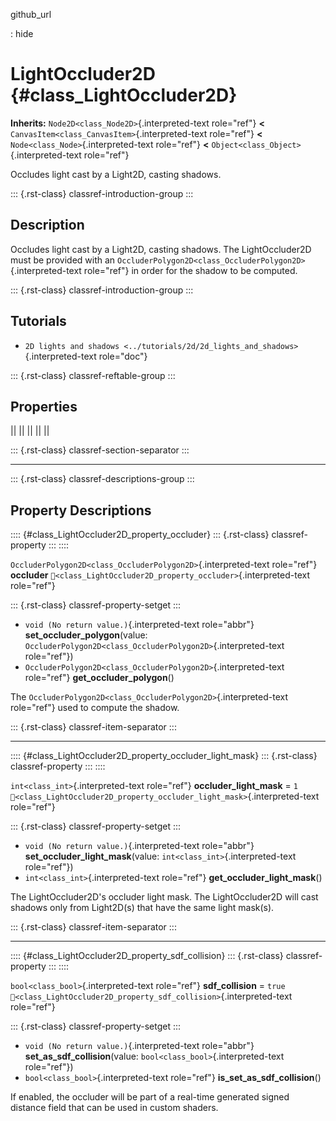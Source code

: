 github_url

:   hide

# LightOccluder2D {#class_LightOccluder2D}

**Inherits:** `Node2D<class_Node2D>`{.interpreted-text role="ref"}
**\<** `CanvasItem<class_CanvasItem>`{.interpreted-text role="ref"}
**\<** `Node<class_Node>`{.interpreted-text role="ref"} **\<**
`Object<class_Object>`{.interpreted-text role="ref"}

Occludes light cast by a Light2D, casting shadows.

::: {.rst-class}
classref-introduction-group
:::

## Description

Occludes light cast by a Light2D, casting shadows. The LightOccluder2D
must be provided with an
`OccluderPolygon2D<class_OccluderPolygon2D>`{.interpreted-text
role="ref"} in order for the shadow to be computed.

::: {.rst-class}
classref-introduction-group
:::

## Tutorials

- `2D lights and shadows <../tutorials/2d/2d_lights_and_shadows>`{.interpreted-text
  role="doc"}

::: {.rst-class}
classref-reftable-group
:::

## Properties

||
||
||
||
||

::: {.rst-class}
classref-section-separator
:::

------------------------------------------------------------------------

::: {.rst-class}
classref-descriptions-group
:::

## Property Descriptions

:::: {#class_LightOccluder2D_property_occluder}
::: {.rst-class}
classref-property
:::
::::

`OccluderPolygon2D<class_OccluderPolygon2D>`{.interpreted-text
role="ref"} **occluder**
`🔗<class_LightOccluder2D_property_occluder>`{.interpreted-text
role="ref"}

::: {.rst-class}
classref-property-setget
:::

- `void (No return value.)`{.interpreted-text role="abbr"}
  **set_occluder_polygon**(value:
  `OccluderPolygon2D<class_OccluderPolygon2D>`{.interpreted-text
  role="ref"})
- `OccluderPolygon2D<class_OccluderPolygon2D>`{.interpreted-text
  role="ref"} **get_occluder_polygon**()

The `OccluderPolygon2D<class_OccluderPolygon2D>`{.interpreted-text
role="ref"} used to compute the shadow.

::: {.rst-class}
classref-item-separator
:::

------------------------------------------------------------------------

:::: {#class_LightOccluder2D_property_occluder_light_mask}
::: {.rst-class}
classref-property
:::
::::

`int<class_int>`{.interpreted-text role="ref"} **occluder_light_mask** =
`1`
`🔗<class_LightOccluder2D_property_occluder_light_mask>`{.interpreted-text
role="ref"}

::: {.rst-class}
classref-property-setget
:::

- `void (No return value.)`{.interpreted-text role="abbr"}
  **set_occluder_light_mask**(value: `int<class_int>`{.interpreted-text
  role="ref"})
- `int<class_int>`{.interpreted-text role="ref"}
  **get_occluder_light_mask**()

The LightOccluder2D\'s occluder light mask. The LightOccluder2D will
cast shadows only from Light2D(s) that have the same light mask(s).

::: {.rst-class}
classref-item-separator
:::

------------------------------------------------------------------------

:::: {#class_LightOccluder2D_property_sdf_collision}
::: {.rst-class}
classref-property
:::
::::

`bool<class_bool>`{.interpreted-text role="ref"} **sdf_collision** =
`true`
`🔗<class_LightOccluder2D_property_sdf_collision>`{.interpreted-text
role="ref"}

::: {.rst-class}
classref-property-setget
:::

- `void (No return value.)`{.interpreted-text role="abbr"}
  **set_as_sdf_collision**(value: `bool<class_bool>`{.interpreted-text
  role="ref"})
- `bool<class_bool>`{.interpreted-text role="ref"}
  **is_set_as_sdf_collision**()

If enabled, the occluder will be part of a real-time generated signed
distance field that can be used in custom shaders.
